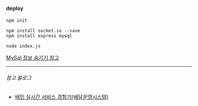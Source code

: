 

#### deploy

```npm init```

```
npm install socket.io --save
npm install express mysql
```

```node index.js```

[MySql 정보 숨기기 참고](https://link2me.tistory.com/1522)









---

###### 참고 블로그

- [배민 실시간 서비스 경험기(배달운영시스템)](https://woowabros.github.io/woowabros/2017/09/12/realtime-service.html)